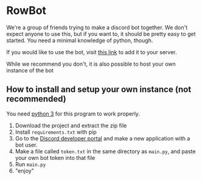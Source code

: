 
# RowBot

We're a group of friends trying to make a discord bot together. We don't expect anyone to use this, but if you want to, it should be pretty easy to get started. You need a minimal knowledge of python, though.

If you would like to use the bot, visit [this link](https://discordapp.com/oauth2/authorize?client_id=669896811632263168&permissions=8&scope=bot) to add it to your server.


While we recommend you don't, it is also possible to host your own instance of the bot
## How to install and setup your own instance (not recommended)
You need [python 3](https://www.python.org/downloads/ "Download here") for this program to work properly. 
1. Download the project and extract the zip file
2. Install `requirements.txt` with pip
3. Go to the [Discord developer portal](http://discordapp.com/developers/applications/) and make a new application with a bot user. 
4. Make a file called `token.txt` in the same directory as ``main.py``, and paste your own bot token into that file
5. Run `main.py`
6. "enjoy"
